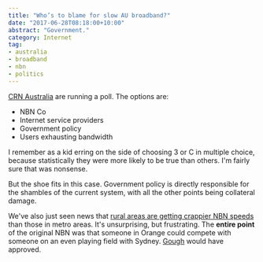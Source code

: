 ```yaml
---
title: "Who’s to blame for slow AU broadband?"
date: "2017-06-28T08:18:00+10:00"
abstract: "Government."
category: Internet
tag:
- australia
- broadband
- nbn
- politics
---
```

[CRN Australia] are running a poll. The options are:

* NBN Co
* Internet service providers
* Government policy
* Users exhausting bandwidth

I remember as a kid erring on the side of choosing 3 or C in multiple choice, because statistically they were more likely to be true than others. I'm fairly sure that was nonsense.

But the shoe fits in this case. Government policy is directly responsible for the shambles of the current system, with all the other points being collateral damage.

We've also just seen news that [rural areas are getting crappier NBN speeds] than those in metro areas. It's unsurprising, but frustrating. The **entire point** of the original NBN was that someone in Orange could compete with someone on an even playing field with Sydney. [Gough] would have approved.

[CRN Australia]: https://www.crn.com.au/
[rural areas are getting crappier NBN speeds]: https://www.crn.com.au/news/the-nbn-and-australias-digital-divide-465856
[Gough]: https://rubenerd.com/gough-whitlam/
